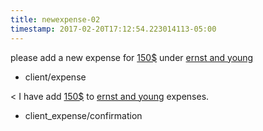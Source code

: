 ```yaml
---
title: newexpense-02
timestamp: 2017-02-20T17:12:54.223014113-05:00
---
```


please add a new expense for [150$](amountOfMoney_dollars) under [ernst and young](company_name)
* client/expense

< I have add [150$](amountOfMoney_dollars) to [ernst and young](company_name) expenses.
* client_expense/confirmation
